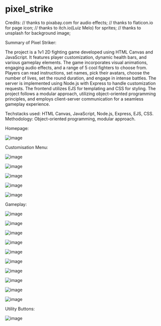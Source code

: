 # pixel_strike

Credits:
// thanks to pixabay.com for audio effects;
// thanks to flaticon.io for page icon;
// thanks to itch.io(Luiz Melo) for sprites;
// thanks to unsplash for background image;

Summary of Pixel Striker:

The project is a 1v1 2D fighting game developed using HTML Canvas and JavaScript. It features player customization, dynamic health bars, and various gameplay elements. The game incorporates visual animations, engaging audio effects, and a range of 5 cool fighters to choose from. Players can read instructions, set names, pick their avatars, choose the number of lives, set the round duration, and engage in intense battles. The server is implemented using Node.js with Express to handle customization requests. The frontend utilizes EJS for templating and CSS for styling. The project follows a modular approach, utilizing object-oriented programming principles, and employs client-server communication for a seamless gameplay experience.

Techstacks used: HTML Canvas, JavaScript, Node.js, Express, EJS, CSS.
Methodology: Object-oriented programming, modular approach. 

Homepage: 

![image](https://github.com/pratikflies/pixel_strike/assets/76919061/0e0166de-c316-4578-bb8a-6fd1066d91b1)

Customisation Menu: 

![image](https://github.com/pratikflies/pixel_strike/assets/76919061/92e5c3f8-594a-426c-a082-c7f5710ed14d)

![image](https://github.com/pratikflies/pixel_strike/assets/76919061/b8ef5740-c4c6-43a5-aee6-8bfee5c51dbe)

![image](https://github.com/pratikflies/pixel_strike/assets/76919061/6d8d8c65-f215-428a-9074-59d2bb8d9f0d)

![image](https://github.com/pratikflies/pixel_strike/assets/76919061/09d299ca-6dc8-4136-bc5b-730edd75d245)

![image](https://github.com/pratikflies/pixel_strike/assets/76919061/e9750eef-c152-4835-9d63-1bda57e8aca0)

Gameplay: 

![image](https://github.com/pratikflies/pixel_strike/assets/76919061/a7bf51a7-dadb-48c6-8c5b-6cafbe8c9c54)

![image](https://github.com/pratikflies/pixel_strike/assets/76919061/b0c1d6e0-c0cc-411b-b532-7d8d32b10d65)

![image](https://github.com/pratikflies/pixel_strike/assets/76919061/99d4b311-3e83-46aa-99bd-529aea87b94b)

![image](https://github.com/pratikflies/pixel_strike/assets/76919061/43a43cc5-1f96-4a2d-a228-57147acedbdd)

![image](https://github.com/pratikflies/pixel_strike/assets/76919061/4d6f77bb-5935-423e-b32c-ba967390f64e)

![image](https://github.com/pratikflies/pixel_strike/assets/76919061/998cae2d-5e0e-4eb0-8f94-6400e8db7ea1)

![image](https://github.com/pratikflies/pixel_strike/assets/76919061/413e2010-e0e7-4b74-a582-a46c31a0d915)

![image](https://github.com/pratikflies/pixel_strike/assets/76919061/76901455-f50c-4c48-87d6-c635c706e0cc)

![image](https://github.com/pratikflies/pixel_strike/assets/76919061/9b1b5082-9301-4dfe-9aae-eb010694ca3f)

![image](https://github.com/pratikflies/pixel_strike/assets/76919061/df1952e8-799d-4bc6-b0f2-1cc45888a034)

Utility Buttons: 

![image](https://github.com/pratikflies/pixel_strike/assets/76919061/ac722f93-0328-4c82-bc65-dc8b356c08aa)
